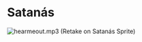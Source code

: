 # Satanás
![hearmeout.mp3](https://github.com/DawdleInTime/RND-Purgatory-Mod-Wiki/assets/168727225/183a03e5-8f38-42ec-864c-d8862397e054)
(Retake on Satanás Sprite)

